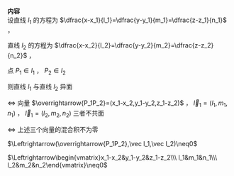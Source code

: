 **内容**  
设直线 $l_1$ 的方程为 $\dfrac{x-x_1}{l_1}=\dfrac{y-y_1}{m_1}=\dfrac{z-z_1}{n_1}$ ，  
  
直线 $l_2$ 的方程为 $\dfrac{x-x_2}{l_2}=\dfrac{y-y_2}{m_2}=\dfrac{z-z_2}{n_2}$ ，  
  
点 $P_1\in l_1$ ， $P_2\in l_2$  
  
则直线 $l_1$ 与直线 $l_2$ 异面  
  
$\Leftrightarrow$ 向量 $\overrightarrow{P_1P_2}=(x_1-x_2,y_1-y_2,z_1-z_2)$ ， $\vec l_1=(l_1,m_1,n_1)$ ， $\vec l_1=(l_2,m_2,n_2)$ 三者不共面  
  
$\Leftrightarrow$ 上述三个向量的混合积不为零  
  
$\Leftrightarrow(\overrightarrow{P_1P_2},\vec l_1,\vec l_2)\neq0$  
  
$\Leftrightarrow\begin{vmatrix}x_1-x_2&y_1-y_2&z_1-z_2\\\ l_1&m_1&n_1\\\ l_2&m_2&n_2\end{vmatrix}\neq0$  
